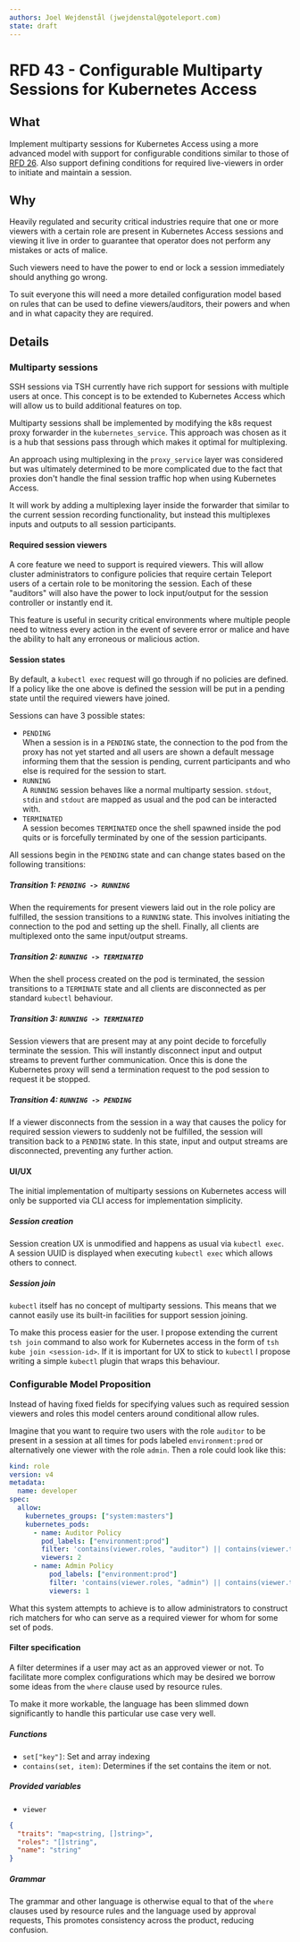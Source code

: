 ```yaml
---
authors: Joel Wejdenstål (jwejdenstal@goteleport.com)
state: draft
---
```


# RFD 43 - Configurable Multiparty Sessions for Kubernetes Access

## What

Implement multiparty sessions for Kubernetes Access using a more advanced model
with support for configurable conditions similar to those of [RFD 26](https://github.com/gravitational/teleport/blob/2fd6a88800604342bfa6277060b056d8bf0cbfb2/rfd/0026-custom-approval-conditions.md).
Also support defining conditions for required live-viewers in order to initiate and maintain a session.

## Why

Heavily regulated and security critical industries require that one or more viewers with a certain role
are present in Kubernetes Access sessions and viewing it live in order to guarantee that
operator does not perform any mistakes or acts of malice.

Such viewers need to have the power to end or lock a session immediately should anything go wrong.

To suit everyone this will need a more detailed configuration model based on rules
that can be used to define viewers/auditors, their powers and when and in what capacity they are required.

## Details

### Multiparty sessions

SSH sessions via TSH currently have rich support for sessions with multiple users at once.
This concept is to be extended to Kubernetes Access which will allow us to build additional features on top.

Multiparty sessions shall be implemented by modifying the k8s request proxy forwarder in the `kubernetes_service`. This
approach was chosen as it is a hub that sessions pass through which makes it optimal for multiplexing.

An approach using multiplexing in the `proxy_service` layer was considered but was ultimately determined to be more complicated
due to the fact that proxies don't handle the final session traffic hop when using Kubernetes Access.

It will work by adding a multiplexing layer inside the forwarder that similar to the current session recording
functionality, but instead this multiplexes inputs and outputs to all session participants.

#### Required session viewers

A core feature we need to support is required viewers. This will allow cluster administrators to configure
policies that require certain Teleport users of a certain role to be monitoring the session. Each of these
"auditors" will also have the power to lock input/output for the session controller or instantly end it.

This feature is useful in security critical environments where multiple people need to witness every action
in the event of severe error or malice and have the ability to halt any erroneous or malicious action.

#### Session states

By default, a `kubectl exec` request will go through if no policies are defined.
If a policy like the one above is defined the session will be put in a pending state
until the required viewers have joined.

Sessions can have 3 possible states:

- `PENDING`\
  When a session is in a `PENDING` state, the connection to the pod from the proxy has not yet started
  and all users are shown a default message informing them that the session is pending, current participants
  and who else is required for the session to start.
- `RUNNING`\
A `RUNNING` session behaves like a normal multiparty session. `stdout`, `stdin` and `stdout` are mapped as usual
  and the pod can be interacted with.
- `TERMINATED`\
  A session becomes `TERMINATED` once the shell spawned inside the pod quits or is forcefully terminated by one of the session participants.

All sessions begin in the `PENDING` state and can change states based on the following transitions:

##### Transition 1: `PENDING -> RUNNING`

When the requirements for present viewers laid out in the role policy are fulfilled,
the session transitions to a `RUNNING` state. This involves initiating the connection to the pod
and setting up the shell. Finally, all clients are multiplexed onto the same input/output streams.

##### Transition 2: `RUNNING -> TERMINATED`

When the shell process created on the pod is terminated, the session transitions to a `TERMINATE` state and all clients
are disconnected as per standard `kubectl` behaviour.

##### Transition 3: `RUNNING -> TERMINATED`

Session viewers that are present may at any point decide to forcefully terminate the session.
This will instantly disconnect input and output streams to prevent further communication. Once this is done
the Kubernetes proxy will send a termination request to the pod session to request it be stopped.

##### Transition 4: `RUNNING -> PENDING`

If a viewer disconnects from the session in a way that causes the policy for required session viewers to suddenly not be fulfilled,
the session will transition back to a `PENDING` state. In this state, input and output streams are disconnected, preventing any further action.

#### UI/UX

The initial implementation of multiparty sessions on Kubernetes access will only be supported via CLI access for implementation simplicity.

##### Session creation

Session creation UX is unmodified and happens as usual via `kubectl exec`.
A session UUID is displayed when executing `kubectl exec` which allows others to connect.

##### Session join

`kubectl` itself has no concept of multiparty sessions. This means that we cannot easily use
its built-in facilities for support session joining.

To make this process easier for the user. I propose extending the current `tsh join` command
to also work for Kubernetes access in the form of `tsh kube join <session-id>`. If it is important
for UX to stick to `kubectl` I propose writing a simple `kubectl` plugin that wraps this behaviour.

### Configurable Model Proposition

Instead of having fixed fields for specifying values such as required session viewers and roles this
model centers around conditional allow rules.

Imagine that you want to require two users with the role `auditor` to be present in a session
at all times for pods labeled `environment:prod` or alternatively one viewer with the role `admin`.
Then a role could look like this:

```yaml
kind: role
version: v4
metadata:
  name: developer
spec:
  allow:
    kubernetes_groups: ["system:masters"]
    kubernetes_pods:
      - name: Auditor Policy
        pod_labels: ["environment:prod"]
        filter: 'contains(viewer.roles, "auditor") || contains(viewer.traits["teams"], "auditors")'
        viewers: 2
      - name: Admin Policy
          pod_labels: ["environment:prod"]
          filter: 'contains(viewer.roles, "admin") || contains(viewer.traits["teams"], "admins")'
          viewers: 1
```

What this system attempts to achieve is to allow administrators to construct rich
matchers for who can serve as a required viewer for whom for some set of pods.

#### Filter specification

A filter determines if a user may act as an approved viewer or not.
To facilitate more complex configurations which may be desired we borrow some ideas from the `where` clause used by resource rules.

To make it more workable, the language has been slimmed down significantly to handle this particular use case very well.

##### Functions

- `set["key"]`: Set and array indexing
- `contains(set, item)`: Determines if the set contains the item or not.

##### Provided variables

- `viewer`
```json
{
  "traits": "map<string, []string>",
  "roles": "[]string",
  "name": "string"
}
```

##### Grammar

The grammar and other language is otherwise equal to that of the `where` clauses used by resource rules and the language
used by approval requests, This promotes consistency across the product, reducing confusion.